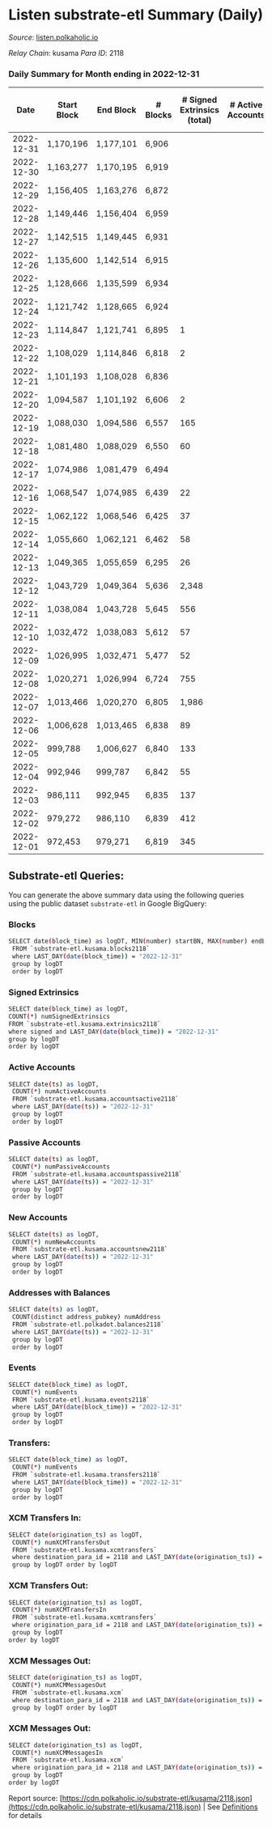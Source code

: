 # Listen substrate-etl Summary (Daily)

_Source_: [listen.polkaholic.io](https://listen.polkaholic.io)

*Relay Chain*: kusama
*Para ID*: 2118



### Daily Summary for Month ending in 2022-12-31


| Date | Start Block | End Block | # Blocks | # Signed Extrinsics (total) | # Active Accounts | # Passive | # New | # Addresses with Balances | # Events | # Transfers | # XCM Transfers In | # XCM Transfers Out | # XCM In | # XCM Out | Issues | 
| ---- | ----------- | --------- | -------- | --------------------------- | ----------------- | --------- | ----- | ------------------------- | -------- | ----------- | ------------------ | ------------------- | -------- | --------- | ------ |
| 2022-12-31 | 1,170,196 | 1,177,101 | 6,906 |  |  |  |  | 2,053 | 13,815 |   |   |   |  |  |  |
| 2022-12-30 | 1,163,277 | 1,170,195 | 6,919 |  |  |  |  | 2,053 | 13,842 |   |   |   |  |  |  |
| 2022-12-29 | 1,156,405 | 1,163,276 | 6,872 |  |  |  |  | 2,053 | 13,759 |   | 2 ($0.57) |   |  |  |  |
| 2022-12-28 | 1,149,446 | 1,156,404 | 6,959 |  |  |  |  | 2,053 | 13,922 |   |   |   |  |  |  |
| 2022-12-27 | 1,142,515 | 1,149,445 | 6,931 |  |  |  |  | 2,053 | 13,866 |   |   |   |  |  |  |
| 2022-12-26 | 1,135,600 | 1,142,514 | 6,915 |  |  |  |  | 2,053 | 13,834 |   |   |   |  |  |  |
| 2022-12-25 | 1,128,666 | 1,135,599 | 6,934 |  |  |  |  | 2,053 | 13,871 |   |   |   |  |  |  |
| 2022-12-24 | 1,121,742 | 1,128,665 | 6,924 |  |  |  |  | 2,053 | 13,852 |   |   |   |  |  |  |
| 2022-12-23 | 1,114,847 | 1,121,741 | 6,895 | 1 |  |  |  | 2,053 | 13,800 |   |   |   |  |  |  |
| 2022-12-22 | 1,108,029 | 1,114,846 | 6,818 | 2 |  |  |  | 2,053 | 13,652 |   |   |   |  |  |  |
| 2022-12-21 | 1,101,193 | 1,108,028 | 6,836 |  |  |  |  |  | 13,676 |   |   |   |  |  |  |
| 2022-12-20 | 1,094,587 | 1,101,192 | 6,606 | 2 |  |  |  | 2,053 | 13,228 |   |   |   |  |  |  |
| 2022-12-19 | 1,088,030 | 1,094,586 | 6,557 | 165 |  |  |  | 2,053 | 13,970 | 117  |   |   |  |  |  |
| 2022-12-18 | 1,081,480 | 1,088,029 | 6,550 | 60 |  |  |  | 2,053 | 13,434 | 39  |   |   |  |  |  |
| 2022-12-17 | 1,074,986 | 1,081,479 | 6,494 |  |  |  |  | 2,052 | 12,991 |   |   |   |  |  |  |
| 2022-12-16 | 1,068,547 | 1,074,985 | 6,439 | 22 |  |  |  | 2,052 | 13,012 |   |   |   |  |  |  |
| 2022-12-15 | 1,062,122 | 1,068,546 | 6,425 | 37 |  |  |  | 2,052 | 13,040 | 36  |   |   |  |  |  |
| 2022-12-14 | 1,055,660 | 1,062,121 | 6,462 | 58 |  |  |  | 2,052 | 13,229 | 55  |   |   |  |  |  |
| 2022-12-13 | 1,049,365 | 1,055,659 | 6,295 | 26 |  |  |  | 2,052 | 12,747 | 2  |   |   |  |  |  |
| 2022-12-12 | 1,043,729 | 1,049,364 | 5,636 | 2,348 |  |  |  |  | 18,338 | 1  |   |   |  |  |  |
| 2022-12-11 | 1,038,084 | 1,043,728 | 5,645 | 556 |  |  |  | 2,050 | 13,126 | 67  |   |   |  |  |  |
| 2022-12-10 | 1,032,472 | 1,038,083 | 5,612 | 57 |  |  |  | 2,050 | 11,536 | 5  |   |   |  |  |  |
| 2022-12-09 | 1,026,995 | 1,032,471 | 5,477 | 52 |  |  |  | 2,050 | 11,250 |   |   |   |  |  |  |
| 2022-12-08 | 1,020,271 | 1,026,994 | 6,724 | 755 |  |  |  | 2,050 | 15,876 | 3  |   |   |  |  |  |
| 2022-12-07 | 1,013,466 | 1,020,270 | 6,805 | 1,986 |  |  |  | 2,049 | 19,860 | 66  |   |   |  |  |  |
| 2022-12-06 | 1,006,628 | 1,013,465 | 6,838 | 89 |  |  |  | 2,049 | 14,134 | 77  |   |   |  |  |  |
| 2022-12-05 | 999,788 | 1,006,627 | 6,840 | 133 |  |  |  | 2,049 | 14,386 | 89  |   |   |  |  |  |
| 2022-12-04 | 992,946 | 999,787 | 6,842 | 55 |  |  |  | 2,049 | 13,957 | 1  |   |   |  |  |  |
| 2022-12-03 | 986,111 | 992,945 | 6,835 | 137 |  |  |  | 2,049 | 14,427 | 70  |   |   |  |  |  |
| 2022-12-02 | 979,272 | 986,110 | 6,839 | 412 |  |  |  | 2,045 | 15,862 | 353  |   |   |  |  |  |
| 2022-12-01 | 972,453 | 979,271 | 6,819 | 345 |  |  |  | 2,038 | 15,575 | 222  |   |   |  |  |  |

## Substrate-etl Queries:
You can generate the above summary data using the following queries using the public dataset `substrate-etl` in Google BigQuery:

### Blocks
```bash
SELECT date(block_time) as logDT, MIN(number) startBN, MAX(number) endBN, COUNT(*) numBlocks 
 FROM `substrate-etl.kusama.blocks2118`  
 where LAST_DAY(date(block_time)) = "2022-12-31" 
 group by logDT 
 order by logDT
```

### Signed Extrinsics
```bash
SELECT date(block_time) as logDT, 
COUNT(*) numSignedExtrinsics 
FROM `substrate-etl.kusama.extrinsics2118`  
where signed and LAST_DAY(date(block_time)) = "2022-12-31" 
group by logDT 
order by logDT
```

### Active Accounts
```bash
SELECT date(ts) as logDT, 
 COUNT(*) numActiveAccounts 
 FROM `substrate-etl.kusama.accountsactive2118` 
 where LAST_DAY(date(ts)) = "2022-12-31" 
 group by logDT 
 order by logDT
```

### Passive Accounts
```bash
SELECT date(ts) as logDT, 
 COUNT(*) numPassiveAccounts 
 FROM `substrate-etl.kusama.accountspassive2118` 
 where LAST_DAY(date(ts)) = "2022-12-31" 
 group by logDT 
 order by logDT
```

### New Accounts
```bash
SELECT date(ts) as logDT, 
 COUNT(*) numNewAccounts 
 FROM `substrate-etl.kusama.accountsnew2118` 
 where LAST_DAY(date(ts)) = "2022-12-31" 
 group by logDT
 order by logDT
```

### Addresses with Balances
```bash
SELECT date(ts) as logDT,
 COUNT(distinct address_pubkey) numAddress 
 FROM `substrate-etl.polkadot.balances2118` 
 where LAST_DAY(date(ts)) = "2022-12-31" 
 group by logDT 
 order by logDT
```

### Events
```bash
SELECT date(block_time) as logDT, 
 COUNT(*) numEvents 
 FROM `substrate-etl.kusama.events2118` 
 where LAST_DAY(date(block_time)) = "2022-12-31" 
 group by logDT 
 order by logDT
```

### Transfers:
```bash
SELECT date(block_time) as logDT, 
 COUNT(*) numEvents 
 FROM `substrate-etl.kusama.transfers2118` 
 where LAST_DAY(date(block_time)) = "2022-12-31" 
 group by logDT 
 order by logDT
```

### XCM Transfers In:
```bash
SELECT date(origination_ts) as logDT, 
 COUNT(*) numXCMTransfersOut 
 FROM `substrate-etl.kusama.xcmtransfers` 
 where destination_para_id = 2118 and LAST_DAY(date(origination_ts)) = "2022-12-31" 
 group by logDT order by logDT
```

### XCM Transfers Out:
```bash
SELECT date(origination_ts) as logDT, 
 COUNT(*) numXCMTransfersIn 
 FROM `substrate-etl.kusama.xcmtransfers` 
 where origination_para_id = 2118 and LAST_DAY(date(origination_ts)) = "2022-12-31" 
 group by logDT 
order by logDT
```

### XCM Messages Out:
```bash
SELECT date(origination_ts) as logDT, 
 COUNT(*) numXCMMessagesOut 
 FROM `substrate-etl.kusama.xcm` 
 where destination_para_id = 2118 and LAST_DAY(date(origination_ts)) = "2022-12-31" 
 group by logDT order by logDT
```

### XCM Messages Out:
```bash
SELECT date(origination_ts) as logDT, 
 COUNT(*) numXCMMessagesIn 
 FROM `substrate-etl.kusama.xcm` 
 where origination_para_id = 2118 and LAST_DAY(date(origination_ts)) = "2022-12-31" 
 group by logDT 
order by logDT
```


Report source: [https://cdn.polkaholic.io/substrate-etl/kusama/2118.json](https://cdn.polkaholic.io/substrate-etl/kusama/2118.json) | See [Definitions](/DEFINITIONS.md) for details
